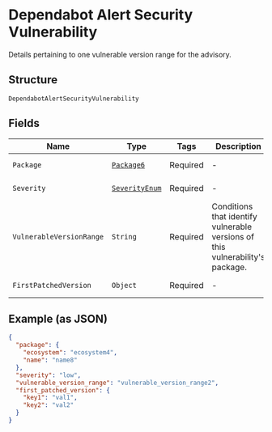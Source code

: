 
# Dependabot Alert Security Vulnerability

Details pertaining to one vulnerable version range for the advisory.

## Structure

`DependabotAlertSecurityVulnerability`

## Fields

| Name | Type | Tags | Description | Getter | Setter |
|  --- | --- | --- | --- | --- | --- |
| `Package` | [`Package6`](../../doc/models/package-6.md) | Required | - | Package6 getPackage() | setPackage(Package6 mPackage) |
| `Severity` | [`SeverityEnum`](../../doc/models/severity-enum.md) | Required | - | SeverityEnum getSeverity() | setSeverity(SeverityEnum severity) |
| `VulnerableVersionRange` | `String` | Required | Conditions that identify vulnerable versions of this vulnerability's package. | String getVulnerableVersionRange() | setVulnerableVersionRange(String vulnerableVersionRange) |
| `FirstPatchedVersion` | `Object` | Required | - | Object getFirstPatchedVersion() | setFirstPatchedVersion(Object firstPatchedVersion) |

## Example (as JSON)

```json
{
  "package": {
    "ecosystem": "ecosystem4",
    "name": "name8"
  },
  "severity": "low",
  "vulnerable_version_range": "vulnerable_version_range2",
  "first_patched_version": {
    "key1": "val1",
    "key2": "val2"
  }
}
```

